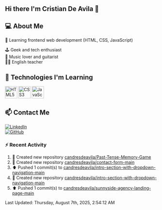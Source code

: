 ## Hi there I'm Cristian De Avila 👋

## 💻 About Me  
🎯 Learning frontend web development (HTML, CSS, JavaScript) 

🕹️ Geek and tech enthusiast   
🎸 Music lover and guitarist  
🧑‍🏫 English teacher  

## 🚀 Technologies I'm Learning  
<p align="left">
  <img src="https://cdn.jsdelivr.net/gh/devicons/devicon/icons/html5/html5-original.svg" alt="HTML5" width="40" height="40"/>
  <img src="https://cdn.jsdelivr.net/gh/devicons/devicon/icons/css3/css3-original.svg" alt="CSS3" width="40" height="40"/>
  <img src="https://cdn.jsdelivr.net/gh/devicons/devicon/icons/javascript/javascript-original.svg" alt="JavaScript" width="40" height="40"/>
</p>

## 📫 Contact Me  
[![LinkedIn](https://img.shields.io/badge/LinkedIn-0077B5?style=for-the-badge&logo=linkedin&logoColor=white)](https://www.linkedin.com/in/cristiandeavilacd/)  
[![GitHub](https://img.shields.io/badge/GitHub-181717?style=for-the-badge&logo=github&logoColor=white)](https://github.com/candresdeavila)  

### :zap: Recent Activity
<!--RECENT_ACTIVITY:start-->
1. 📔 Created new repository [candresdeavila/Past-Tense-Memory-Game](https://github.com/candresdeavila/Past-Tense-Memory-Game)<br>
2. 📔 Created new repository [candresdeavila/contact-form-main](https://github.com/candresdeavila/contact-form-main)<br>
3. ⬆️ Pushed 1 commit(s) to [candresdeavila/intro-section-with-dropdown-navigation-main](https://github.com/candresdeavila/intro-section-with-dropdown-navigation-main)<br>
4. 📔 Created new repository [candresdeavila/intro-section-with-dropdown-navigation-main](https://github.com/candresdeavila/intro-section-with-dropdown-navigation-main)<br>
5. ⬆️ Pushed 1 commit(s) to [candresdeavila/sunnyside-agency-landing-page-main](https://github.com/candresdeavila/sunnyside-agency-landing-page-main)<br>
<!--RECENT_ACTIVITY:end-->
<!--RECENT_ACTIVITY:last_update-->
Last Updated: Thursday, August 7th, 2025, 2:54:12 AM
<!--RECENT_ACTIVITY:last_update_end-->
